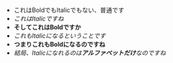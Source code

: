 - これはBoldでもItalicでもない、普通です
- *これはItalicですね*
- **そしてこれはBoldですか**
- _これもItalicになるということです_
- __つまりこれもBoldになるのですね__
- *結局、Italicになれるのは**アルファベットだけ**なのですね*
